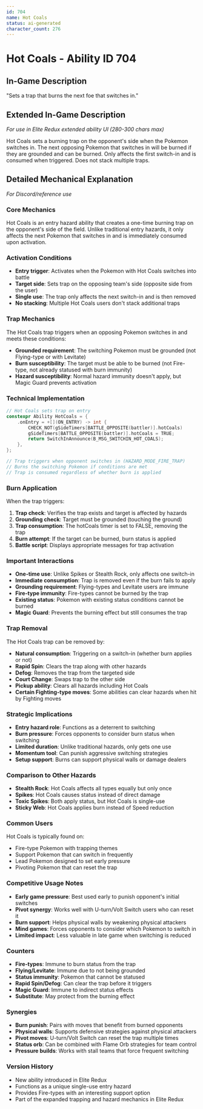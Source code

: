 ```yaml
---
id: 704
name: Hot Coals
status: ai-generated
character_count: 276
---
```


# Hot Coals - Ability ID 704

## In-Game Description
"Sets a trap that burns the next foe that switches in."

## Extended In-Game Description
*For use in Elite Redux extended ability UI (280-300 chars max)*

Hot Coals sets a burning trap on the opponent's side when the Pokemon switches in. The next opposing Pokemon that switches in will be burned if they are grounded and can be burned. Only affects the first switch-in and is consumed when triggered. Does not stack multiple traps.

## Detailed Mechanical Explanation
*For Discord/reference use*

### Core Mechanics
Hot Coals is an entry hazard ability that creates a one-time burning trap on the opponent's side of the field. Unlike traditional entry hazards, it only affects the next Pokemon that switches in and is immediately consumed upon activation.

### Activation Conditions
- **Entry trigger**: Activates when the Pokemon with Hot Coals switches into battle
- **Target side**: Sets trap on the opposing team's side (opposite side from the user)
- **Single use**: The trap only affects the next switch-in and is then removed
- **No stacking**: Multiple Hot Coals users don't stack additional traps

### Trap Mechanics
The Hot Coals trap triggers when an opposing Pokemon switches in and meets these conditions:
- **Grounded requirement**: The switching Pokemon must be grounded (not Flying-type or with Levitate)
- **Burn susceptibility**: The target must be able to be burned (not Fire-type, not already statused with burn immunity)
- **Hazard susceptibility**: Normal hazard immunity doesn't apply, but Magic Guard prevents activation

### Technical Implementation
```c
// Hot Coals sets trap on entry
constexpr Ability HotCoals = {
    .onEntry = +[](ON_ENTRY) -> int {
        CHECK_NOT(gSideTimers[BATTLE_OPPOSITE(battler)].hotCoals)
        gSideTimers[BATTLE_OPPOSITE(battler)].hotCoals = TRUE;
        return SwitchInAnnounce(B_MSG_SWITCHIN_HOT_COALS);
    },
};

// Trap triggers when opponent switches in (HAZARD_MODE_FIRE_TRAP)
// Burns the switching Pokemon if conditions are met
// Trap is consumed regardless of whether burn is applied
```

### Burn Application
When the trap triggers:
1. **Trap check**: Verifies the trap exists and target is affected by hazards
2. **Grounding check**: Target must be grounded (touching the ground)
3. **Trap consumption**: The hotCoals timer is set to FALSE, removing the trap
4. **Burn attempt**: If the target can be burned, burn status is applied
5. **Battle script**: Displays appropriate messages for trap activation

### Important Interactions
- **One-time use**: Unlike Spikes or Stealth Rock, only affects one switch-in
- **Immediate consumption**: Trap is removed even if the burn fails to apply
- **Grounding requirement**: Flying-types and Levitate users are immune
- **Fire-type immunity**: Fire-types cannot be burned by the trap
- **Existing status**: Pokemon with existing status conditions cannot be burned
- **Magic Guard**: Prevents the burning effect but still consumes the trap

### Trap Removal
The Hot Coals trap can be removed by:
- **Natural consumption**: Triggering on a switch-in (whether burn applies or not)
- **Rapid Spin**: Clears the trap along with other hazards
- **Defog**: Removes the trap from the targeted side
- **Court Change**: Swaps trap to the other side
- **Pickup ability**: Clears all hazards including Hot Coals
- **Certain Fighting-type moves**: Some abilities can clear hazards when hit by Fighting moves

### Strategic Implications
- **Entry hazard role**: Functions as a deterrent to switching
- **Burn pressure**: Forces opponents to consider burn status when switching
- **Limited duration**: Unlike traditional hazards, only gets one use
- **Momentum tool**: Can punish aggressive switching strategies
- **Setup support**: Burns can support physical walls or damage dealers

### Comparison to Other Hazards
- **Stealth Rock**: Hot Coals affects all types equally but only once
- **Spikes**: Hot Coals causes status instead of direct damage
- **Toxic Spikes**: Both apply status, but Hot Coals is single-use
- **Sticky Web**: Hot Coals applies burn instead of Speed reduction

### Common Users
Hot Coals is typically found on:
- Fire-type Pokemon with trapping themes
- Support Pokemon that can switch in frequently
- Lead Pokemon designed to set early pressure
- Pivoting Pokemon that can reset the trap

### Competitive Usage Notes
- **Early game pressure**: Best used early to punish opponent's initial switches
- **Pivot synergy**: Works well with U-turn/Volt Switch users who can reset it
- **Burn support**: Helps physical walls by weakening physical attackers
- **Mind games**: Forces opponents to consider which Pokemon to switch in
- **Limited impact**: Less valuable in late game when switching is reduced

### Counters
- **Fire-types**: Immune to burn status from the trap
- **Flying/Levitate**: Immune due to not being grounded
- **Status immunity**: Pokemon that cannot be statused
- **Rapid Spin/Defog**: Can clear the trap before it triggers
- **Magic Guard**: Immune to indirect status effects
- **Substitute**: May protect from the burning effect

### Synergies
- **Burn punish**: Pairs with moves that benefit from burned opponents
- **Physical walls**: Supports defensive strategies against physical attackers
- **Pivot moves**: U-turn/Volt Switch can reset the trap multiple times
- **Status orb**: Can be combined with Flame Orb strategies for team control
- **Pressure builds**: Works with stall teams that force frequent switching

### Version History
- New ability introduced in Elite Redux
- Functions as a unique single-use entry hazard
- Provides Fire-types with an interesting support option
- Part of the expanded trapping and hazard mechanics in Elite Redux
